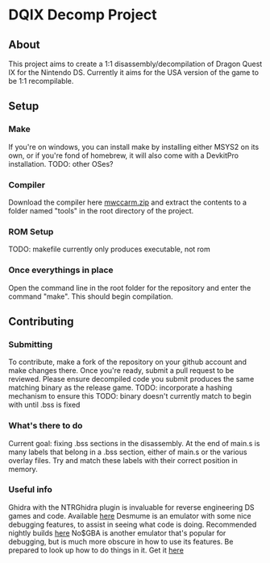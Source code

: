 # DQIX Decomp Project
## About
This project aims to create a 1:1 disassembly/decompilation of Dragon Quest IX for the Nintendo DS. Currently it aims for the USA version of the game to be 1:1 recompilable.
## Setup
### Make
If you're on windows, you can install make by installing either MSYS2 on its own, or if you're fond of homebrew, it will also come with a DevkitPro installation.
TODO: other OSes?
### Compiler
Download the compiler here [mwccarm.zip](http://decomp.aetias.com/files/mwccarm.zip) and extract the contents to a folder named "tools" in the root directory of the project.
### ROM Setup
TODO: makefile currently only produces executable, not rom
### Once everythings in place
Open the command line in the root folder for the repository and enter the command "make". This should begin compilation.
## Contributing
### Submitting
To contribute, make a fork of the repository on your github account and make changes there. Once you're ready, submit a pull request to be reviewed.
Please ensure decompiled code you submit produces the same matching binary as the release game.
TODO: incorporate a hashing mechanism to ensure this
TODO: binary doesn't currently match to begin with until .bss is fixed
### What's there to do
Current goal: fixing .bss sections in the disassembly. At the end of main.s is many labels that belong in a .bss section, either of main.s or the various overlay files. Try and match these labels with their correct position in memory.
### Useful info
Ghidra with the NTRGhidra plugin is invaluable for reverse engineering DS games and code. Available [here](https://github.com/pedro-javierf/NTRGhidra/releases)
Desmume is an emulator with some nice debugging features, to assist in seeing what code is doing. Recommended nightly builds [here](https://desmume.org/download/)
No$GBA is another emulator that's popular for debugging, but is much more obscure in how to use its features. Be prepared to look up how to do things in it. Get it [here](https://problemkaputt.de/gba.htm)
